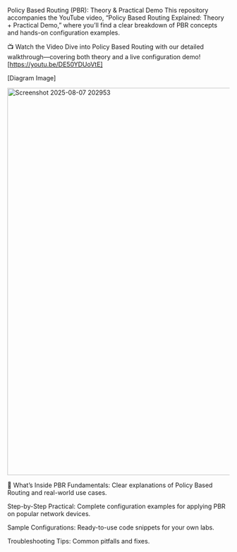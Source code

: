 Policy Based Routing (PBR): Theory & Practical Demo
This repository accompanies the YouTube video, “Policy Based Routing Explained: Theory + Practical Demo,” where you’ll find a clear breakdown of PBR concepts and hands-on configuration examples.

📺 Watch the Video
Dive into Policy Based Routing with our detailed walkthrough—covering both theory and a live configuration demo! [https://youtu.be/DE50YDUoVtE]

[Diagram Image]

<img width="1378" height="879" alt="Screenshot 2025-08-07 202953" src="https://github.com/user-attachments/assets/d5d67dbd-e8bd-4d14-ac47-6d54764ab386" />

🚩 What’s Inside
PBR Fundamentals: Clear explanations of Policy Based Routing and real-world use cases.

Step-by-Step Practical: Complete configuration examples for applying PBR on popular network devices.

Sample Configurations: Ready-to-use code snippets for your own labs.

Troubleshooting Tips: Common pitfalls and fixes.
